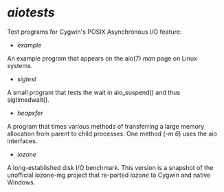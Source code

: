 # _aiotests_
Test programs for Cygwin's POSIX Asynchronous I/O feature:

- _example_

An example program that appears on the aio(7) _man_ page on Linux systems.

- _sigtest_

A small program that tests the wait in aio_suspend() and thus sigtimedwait().

- _heapxfer_

A program that times various methods of transferring a large memory allocation
from parent to child processes.  One method (_-m 6_) uses the aio interfaces.

- _iozone_

A long-established disk I/O benchmark.  This version is a snapshot of the
unofficial iozone-mg project that re-ported _iozone_ to Cygwin and native Windows.
